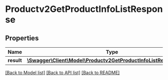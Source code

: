# Productv2GetProductInfoListResponse

## Properties
Name | Type | Description | Notes
------------ | ------------- | ------------- | -------------
**result** | [**\Swagger\Client\Model\Productv2GetProductInfoListResponseResult**](Productv2GetProductInfoListResponseResult.md) |  | [optional] 

[[Back to Model list]](../README.md#documentation-for-models) [[Back to API list]](../README.md#documentation-for-api-endpoints) [[Back to README]](../README.md)


